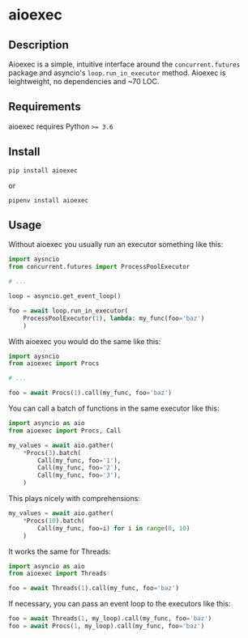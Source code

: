 
# aioexec


## Description

Aioexec is a simple, intuitive interface around the `concurrent.futures` package and asyncio's `loop.run_in_executor` method. Aioexec is leightweight, no dependencies and ~70 LOC.


## Requirements

aioexec requires Python `>= 3.6`


## Install

    pip install aioexec

or

    pipenv install aioexec


## Usage

Without aioexec you usually run an executor something like this:

```python
import aysncio
from concurrent.futures import ProcessPoolExecutor

# ...

loop = asyncio.get_event_loop()

foo = await loop.run_in_executor(
    ProcessPoolExecutor(1), lambda: my_func(foo='baz')
    )
```

With aioexec you would do the same like this:

```python
import aysncio
from aioexec import Procs

# ...

foo = await Procs(1).call(my_func, foo='baz') 
```

You can call a batch of functions in the same executor like this:

```python
import asyncio as aio
from aioexec import Procs, Call

my_values = await aio.gather(
    *Procs(3).batch(
        Call(my_func, foo='1'),
        Call(my_func, foo='2'),
        Call(my_func, foo='3'),
    )
```

This plays nicely with comprehensions:

```python
my_values = await aio.gather(
    *Procs(10).batch(
        Call(my_func, foo=i) for i in range(0, 10)
    )
```

It works the same for Threads:

```python
import asyncio as aio
from aioexec import Threads

foo = await Threads(1).call(my_func, foo='baz') 

```

If necessary, you can pass an event loop to the executors like this:

```python
foo = await Threads(1, my_loop).call(my_func, foo='baz') 
foo = await Procs(1, my_loop).call(my_func, foo='baz') 
```




